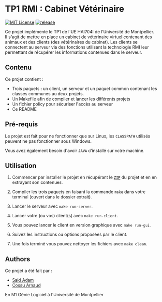 
# TP1 RMI : Cabinet Vétérinaire

[![MIT License](https://img.shields.io/github/license/Gaiko19/HAI704I-RMI)](https://img.shields.io/github/license/Gaiko19/HAI704I-RMI/)
[![release](https://img.shields.io/github/v/release/Gaiko19/HAI704I-RMI)](https://github.com/Gaiko19/HAI704I-RMI/releases/tag/v1.0)

Ce projet implémente le TP1 de l'UE HAI704I de l'Université de Montpellier. 
Il s'agit de mettre en place un cabinet de vétérinaire virtuel contenant des animaux et des clients (des vétérinaires du cabinet).
Les clients se connectent au serveur via des fonctions utilisant la technologie RMI leur permettant de récupérer les informations contenues dans le serveur.

## Contenu

Ce projet contient : 
- Trois paquets : un client, un serveur et un paquet common contenant les classes communes au deux projets.
- Un Makefile afin de compiler et lancer les différents projets
- Un fichier policy pour sécuriser l'accès au serveur
- Ce README

## Pré-requis

Le projet est fait pour ne fonctionner que sur Linux, les `CLASSPATH` utilisés peuvent ne pas fonctionner sous Windows.

Vous avez également besoin d'avoir `JAVA` d'installé sur votre machine.

## Utilisation

1. Commencer par installer le projet en récupérant le [`ZIP`](https://github.com/Gaiko19/HAI704I-RMI/releases/tag/v1.0) du projet et en en extrayant son contenues.

2. Compiler les trois paquets en faisant la commande `make` dans votre terminal (ouvert dans le dossier extrait).

3. Lancer le serveur avec `make run-server`.

4. Lancer votre (ou vos) client(s) avec `make run-client`.

5. Vous pouvez lancer le client en version graphique avec `make run-gui`.

6. Suivez les instructions ou options proposées par le client.

7. Une fois terminé vous pouvez nettoyer les fichiers avec `make clean`.
    
## Authors

Ce projet a été fait par :

- [Said Adam](https://github.com/gaiko19)
- [Cossu Arnaud](https://github.com/ArnaudCs)

En M1 Génie Logiciel à l'Université de Montpellier



